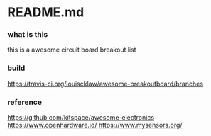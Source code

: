 # README.md

### what is this
this is a awesome circuit board breakout list

### build
https://travis-ci.org/louiscklaw/awesome-breakoutboard/branches

### reference
https://github.com/kitspace/awesome-electronics
https://www.openhardware.io/
https://www.mysensors.org/
